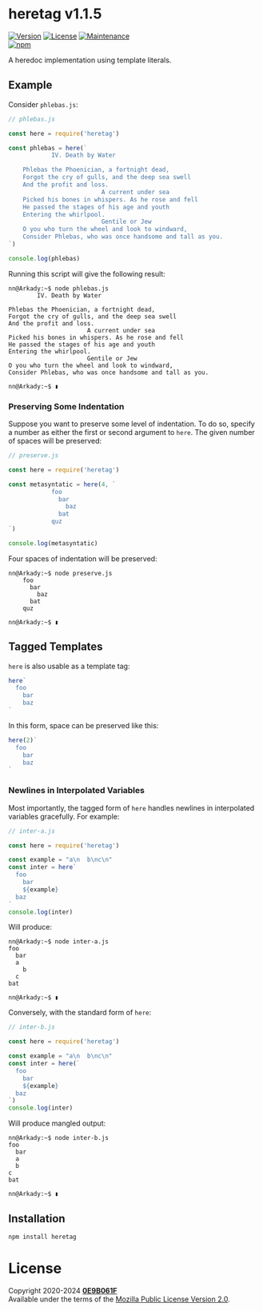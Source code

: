 # **heretag** v1.1.5
[![Version][icon-ver]][repo]
[![License][icon-lic]][license]
[![Maintenance][icon-mnt]][commits]<br/>
[![npm][icon-npm]][npm]

A heredoc implementation using template literals.

## Example

Consider `phlebas.js`:

```js
// phlebas.js

const here = require('heretag')

const phlebas = here(`
            IV. Death by Water

    Phlebas the Phoenician, a fortnight dead,
    Forgot the cry of gulls, and the deep sea swell
    And the profit and loss.
                          A current under sea
    Picked his bones in whispers. As he rose and fell
    He passed the stages of his age and youth
    Entering the whirlpool.
                          Gentile or Jew
    O you who turn the wheel and look to windward,
    Consider Phlebas, who was once handsome and tall as you.
`)

console.log(phlebas)
```

Running this script will give the following result:

```console
nn@Arkady:~$ node phlebas.js
        IV. Death by Water

Phlebas the Phoenician, a fortnight dead,
Forgot the cry of gulls, and the deep sea swell
And the profit and loss.
                      A current under sea
Picked his bones in whispers. As he rose and fell
He passed the stages of his age and youth
Entering the whirlpool.
                      Gentile or Jew
O you who turn the wheel and look to windward,
Consider Phlebas, who was once handsome and tall as you.

nn@Arkady:~$ ▮
```

### Preserving Some Indentation

Suppose you want to preserve some level of indentation. To do so, specify a
number as either the first or second argument to `here`. The given number of
spaces will be preserved:

```js
// preserve.js

const here = require('heretag')

const metasyntatic = here(4, `
            foo
              bar
                baz
              bat
            quz
`)

console.log(metasyntatic)
```

Four spaces of indentation will be preserved:

```console
nn@Arkady:~$ node preserve.js
    foo
      bar
        baz
      bat
    quz

nn@Arkady:~$ ▮
```

## Tagged Templates

`here` is also usable as a template tag:

```js
here`
  foo
    bar
    baz
`
```

In this form, space can be preserved like this:

```js
here(2)`
  foo
    bar
    baz
`
```

### Newlines in Interpolated Variables

Most importantly, the tagged form of `here` handles newlines in interpolated
variables gracefully. For example:

```js
// inter-a.js

const here = require('heretag')

const example = "a\n  b\nc\n"
const inter = here`
  foo
    bar
    ${example}
  baz
`
console.log(inter)
```

Will produce:

```console
nn@Arkady:~$ node inter-a.js
foo
  bar
  a
    b
  c
bat

nn@Arkady:~$ ▮
```

Conversely, with the standard form of `here`:

```js
// inter-b.js

const here = require('heretag')

const example = "a\n  b\nc\n"
const inter = here(`
  foo
    bar
    ${example}
  baz
`)
console.log(inter)
```

Will produce mangled output:

```console
nn@Arkady:~$ node inter-b.js
foo
  bar
  a
  b
c
bat

nn@Arkady:~$ ▮
```

## Installation

```shell
npm install heretag
```

# License

Copyright 2020-2024 **[0E9B061F][gh]**<br/>
Available under the terms of the [Mozilla Public License Version 2.0][license].


[gh]:https://github.com/0E9B061F
[repo]:https://github.com/0E9B061F/heretag
[npm]:https://www.npmjs.com/package/heretag
[commits]:https://github.com/0E9B061F/heretag/commits/master
[license]:https://github.com/0E9B061F/heretag/blob/master/LICENSE

[icon-ver]:https://img.shields.io/github/package-json/v/0E9B061F/heretag.svg?style=flat-square&logo=github&color=%236e7fd2
[icon-npm]:https://img.shields.io/npm/v/heretag.svg?style=flat-square&color=%23de2657
[icon-lic]:https://img.shields.io/github/license/0E9B061F/heretag.svg?style=flat-square&color=%236e7fd2
[icon-mnt]:https://img.shields.io/maintenance/yes/2024.svg?style=flat-square

